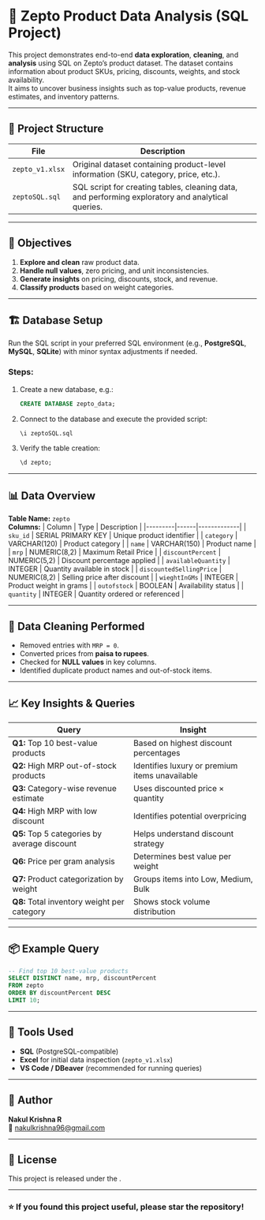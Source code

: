 # 🛒 Zepto Product Data Analysis (SQL Project)

This project demonstrates end-to-end **data exploration**, **cleaning**, and **analysis** using SQL on Zepto’s product dataset. The dataset contains information about product SKUs, pricing, discounts, weights, and stock availability.  
It aims to uncover business insights such as top-value products, revenue estimates, and inventory patterns.

---

## 📂 Project Structure

| File | Description |
|------|--------------|
| `zepto_v1.xlsx` | Original dataset containing product-level information (SKU, category, price, etc.). |
| `zeptoSQL.sql` | SQL script for creating tables, cleaning data, and performing exploratory and analytical queries. |

---

## 🧠 Objectives

1. **Explore and clean** raw product data.  
2. **Handle null values**, zero pricing, and unit inconsistencies.  
3. **Generate insights** on pricing, discounts, stock, and revenue.  
4. **Classify products** based on weight categories.  

---

## 🏗️ Database Setup

Run the SQL script in your preferred SQL environment (e.g., **PostgreSQL**, **MySQL**, **SQLite**) with minor syntax adjustments if needed.

### Steps:
1. Create a new database, e.g.:
   ```sql
   CREATE DATABASE zepto_data;
   ```
2. Connect to the database and execute the provided script:
   ```bash
   \i zeptoSQL.sql
   ```
3. Verify the table creation:
   ```sql
   \d zepto;
   ```

---

## 📊 Data Overview

**Table Name:** `zepto`  
**Columns:**
| Column | Type | Description |
|---------|------|-------------|
| `sku_id` | SERIAL PRIMARY KEY | Unique product identifier |
| `category` | VARCHAR(120) | Product category |
| `name` | VARCHAR(150) | Product name |
| `mrp` | NUMERIC(8,2) | Maximum Retail Price |
| `discountPercent` | NUMERIC(5,2) | Discount percentage applied |
| `availableQuantity` | INTEGER | Quantity available in stock |
| `discountedSellingPrice` | NUMERIC(8,2) | Selling price after discount |
| `wieghtInGMs` | INTEGER | Product weight in grams |
| `outofstock` | BOOLEAN | Availability status |
| `quantity` | INTEGER | Quantity ordered or referenced |

---

## 🧹 Data Cleaning Performed

- Removed entries with `MRP = 0`.
- Converted prices from **paisa to rupees**.
- Checked for **NULL values** in key columns.
- Identified duplicate product names and out-of-stock items.

---

## 📈 Key Insights & Queries

| Query | Insight |
|--------|----------|
| **Q1:** Top 10 best-value products | Based on highest discount percentages |
| **Q2:** High MRP out-of-stock products | Identifies luxury or premium items unavailable |
| **Q3:** Category-wise revenue estimate | Uses discounted price × quantity |
| **Q4:** High MRP with low discount | Identifies potential overpricing |
| **Q5:** Top 5 categories by average discount | Helps understand discount strategy |
| **Q6:** Price per gram analysis | Determines best value per weight |
| **Q7:** Product categorization by weight | Groups items into Low, Medium, Bulk |
| **Q8:** Total inventory weight per category | Shows stock volume distribution |

---

## 📦 Example Query

```sql
-- Find top 10 best-value products
SELECT DISTINCT name, mrp, discountPercent
FROM zepto
ORDER BY discountPercent DESC
LIMIT 10;
```

---

## 🧩 Tools Used

- **SQL** (PostgreSQL-compatible)
- **Excel** for initial data inspection (`zepto_v1.xlsx`)
- **VS Code / DBeaver** (recommended for running queries)

---

## 🧾 Author

**Nakul Krishna R**  
📧 nakulkrishna96@gmail.com  


---

## 📜 License

This project is released under the .

---

### ⭐ If you found this project useful, please star the repository!

